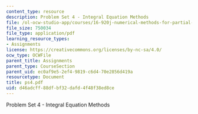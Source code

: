 ```yaml
---
content_type: resource
description: Problem Set 4 - Integral Equation Methods
file: /ol-ocw-studio-app/courses/16-920j-numerical-methods-for-partial-differential-equations-sma-5212-spring-2003/d46adcff88dfbf32dafd4f48f38ed8ce_ps4.pdf
file_size: 750034
file_type: application/pdf
learning_resource_types:
- Assignments
license: https://creativecommons.org/licenses/by-nc-sa/4.0/
ocw_type: OCWFile
parent_title: Assignments
parent_type: CourseSection
parent_uid: ec0af9e5-2ef4-9819-c6d4-70e2856d419a
resourcetype: Document
title: ps4.pdf
uid: d46adcff-88df-bf32-dafd-4f48f38ed8ce
---
```

Problem Set 4 - Integral Equation Methods